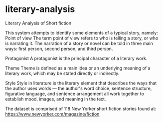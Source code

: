 # literary-analysis
Literary Analysis of Short fiction

This system attempts to identify some elements of a typical story, namely:
Point of view
The term point of view refers to who is telling a story, or who is narrating it. The narration of a story or novel can be told in three main ways: first person, second person, and third person.

Protagonist
A protagonist is the principal character of a literary work.

Theme
Theme is defined as a main idea or an underlying meaning of a literary work, which may be stated directly or indirectly.

Style
Style in literature is the literary element that describes the ways that the author uses words — the author's word choice, sentence structure, figurative language, and sentence arrangement all work together to establish mood, images, and meaning in the text.

The dataset is comprised of 118 New Yorker short fiction stories found at: https://www.newyorker.com/magazine/fiction.
